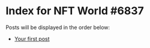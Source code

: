 # Index for NFT World #6837
Posts will be displayed in the order below:

- [Your first post](./001-first.md)

